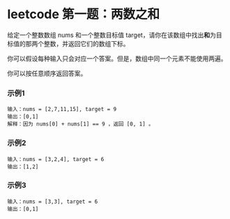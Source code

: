 # leetcode 第一题：两数之和
给定一个整数数组 nums 和一个整数目标值 target，请你在该数组中找出**和**为目标值的那两个整数，并返回它们的数组下标。

你可以假设每种输入只会对应一个答案。但是，数组中同一个元素不能使用两遍。

你可以按任意顺序返回答案。

### 示例1
```
输入：nums = [2,7,11,15], target = 9
输出：[0,1]
解释：因为 nums[0] + nums[1] == 9 ，返回 [0, 1] 。
```

### 示例2
```
输入：nums = [3,2,4], target = 6
输出：[1,2]
```

### 示例3
```
输入：nums = [3,3], target = 6
输出：[0,1]
```

## 